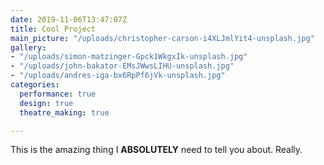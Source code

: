 ```yaml
---
date: 2019-11-06T13:47:07Z
title: Cool Project
main_picture: "/uploads/christopher-carson-i4XLJmlYit4-unsplash.jpg"
gallery:
- "/uploads/simon-matzinger-Gpck1WkgxIk-unsplash.jpg"
- "/uploads/john-bakator-EMsJWwsLIHU-unsplash.jpg"
- "/uploads/andres-iga-bx6RpPf6jVk-unsplash.jpg"
categories:
  performance: true
  design: true
  theatre_making: true

---
```

This is the amazing thing I **ABSOLUTELY** need to tell you about. Really.